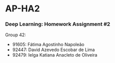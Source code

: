 # AP-HA2 #

### **Deep Learning**: Homework Assignment #2 ###

Group 42:
- 91605: Fátima Agostinho Napoleão
- 92447: David Azevedo Escobar de Lima
- 92479: Ielga Katiana Anacleto de Oliveira
